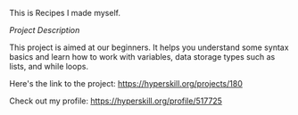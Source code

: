 This is Recipes I made myself.

*Project Description*

This project is aimed at our beginners. It helps you understand some syntax basics and learn how to work with variables, data storage types such as lists, and while loops.

Here's the link to the project: https://hyperskill.org/projects/180

Check out my profile: https://hyperskill.org/profile/517725